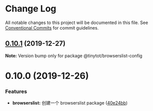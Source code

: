 # Change Log

All notable changes to this project will be documented in this file.
See [Conventional Commits](https://conventionalcommits.org) for commit guidelines.

## [0.10.1](https://github.com/tinytot1/tools/compare/@tinytot/browserslist-config@0.10.0...@tinytot/browserslist-config@0.10.1) (2019-12-27)

**Note:** Version bump only for package @tinytot/browserslist-config

# 0.10.0 (2019-12-26)

### Features

- **browserslist:** 创建一个 browserslist package ([40e24bb](https://github.com/tinytot1/tools/commit/40e24bb43e142c17a59d97c540db8c842f0015db))
